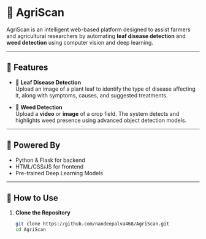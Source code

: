 # 🌾 AgriScan

AgriScan is an intelligent web-based platform designed to assist farmers and agricultural researchers by automating **leaf disease detection** and **weed detection** using computer vision and deep learning.

---

## 🚀 Features

- 📸 **Leaf Disease Detection**  
  Upload an image of a plant leaf to identify the type of disease affecting it, along with symptoms, causes, and suggested treatments.

- 🎥 **Weed Detection**  
  Upload a **video** or **image** of a crop field. The system detects and highlights weed presence using advanced object detection models.

---

## 🧠 Powered By

- Python & Flask for backend
- HTML/CSS/JS for frontend
- Pre-trained Deep Learning Models 

---

## 📂 How to Use

1. **Clone the Repository**
   ```bash
   git clone https://github.com/nandeepalva468/AgriScan.git
   cd AgriScan
